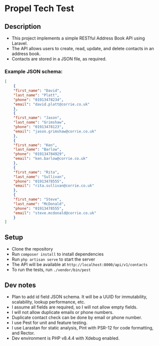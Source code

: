 # Propel Tech Test

## Description
- This project implements a simple RESTful Address Book API using Laravel.
- The API allows users to create, read, update, and delete contacts in an address book.
- Contacts are stored in a JSON file, as required.
### Example JSON schema:
```json
[
    {
    "first_name": "David",
    "last_name": "Platt",
    "phone": "01913478234",
    "email": "david.platt@corrie.co.uk"
    },
    {
    "first_name": "Jason",
    "last_name": "Grimshaw",
    "phone": "01913478123",
    "email": "jason.grimshaw@corrie.co.uk"
    },
    {
    "first_name": "Ken",
    "last_name": "Barlow",
    "phone": "019134784929",
    "email": "ken.barlow@corrie.co.uk"
    },
    {
    "first_name": "Rita",
    "last_name": "Sullivan",
    "phone": "01913478555",
    "email": "rita.sullivan@corrie.co.uk"
    },
    {
    "first_name": "Steve",
    "last_name": "McDonald",
    "phone": "01913478555",
    "email": "steve.mcdonald@corrie.co.uk"
    }
]
```

## Setup
 - Clone the repository
 - Run `composer install` to install dependencies
 - Run `php artisan serve` to start the server
 - The API will be available at `http://localhost:8000/api/v1/contacts`
 - To run the tests, run `./vendor/bin/pest`
## Dev notes
 - Plan to add id field JSON schema. It will be a UUID for immutability, scalability, lookup performance, etc.
 - I assume all fields are required, so I will not allow empty fields.
 - I will not allow duplicate emails or phone numbers.
 - Duplicate contact check can be done by email or phone number.
 - I use Pest for unit and feature testing.
 - I use Larastan for static analysis, Pint with PSR-12 for code formatting, and Rector.
 - Dev environment is PHP v8.4.4 with Xdebug enabled.
 
